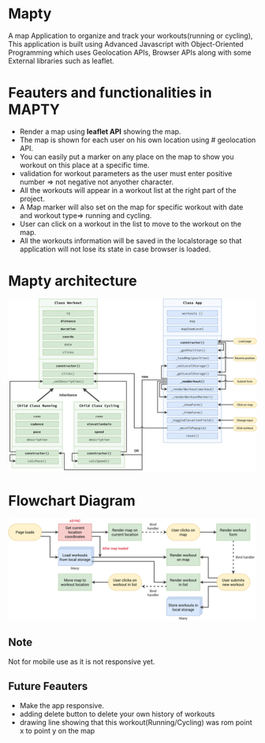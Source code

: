 # Mapty

A map Application to organize and track your workouts(running or cycling), This application is built using Advanced Javascript with Object-Oriented Programming which uses Geolocation APIs, Browser APIs along with some External libraries such as leaflet.

# Feauters and functionalities in MAPTY

- Render a map using **leaflet API** showing the map.
- The map is shown for each user on his own location using # geolocation API.
- You can easily put a marker on any place on the map to show you workout on this place at a specific time.
- validation for workout parameters as the user must enter positive number => not negative not anyother character.
- All the workouts will appear in a workout list at the right part of the project.
- A Map marker will also set on the map for specific workout with date and workout type=> running and cycling.
- User can click on a workout in the list to move to the workout on the map.
- All the workouts information will be saved in the localstorage so that application will not lose its state in case browser is loaded.


# Mapty architecture
![](Mapty-architecture-final.png)

# Flowchart Diagram
![](Mapty-flowchart.png)

## Note

Not for mobile use as it is not responsive yet.

## Future Feauters

- Make the app responsive.
- adding delete button to delete your own history of workouts
- drawing line showing that this workout(Running/Cycling) was rom point x to point y on the map 
